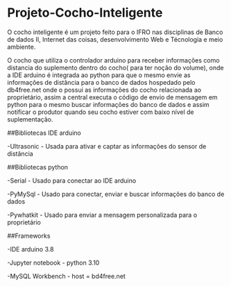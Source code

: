 # Projeto-Cocho-Inteligente
O cocho inteligente é um projeto feito para o IFRO nas disciplinas de Banco de dados II, Internet das coisas, desenvolvimento Web e Técnologia e meio ambiente.

O cocho que utiliza o controlador arduino para receber informações como distancia do suplemento dentro do cocho( para ter noção do volume), onde a IDE arduino é integrada ao python para que o mesmo envie as informações de distância para o banco de dados hospedado pelo db4free.net onde o possui as informações do cocho relacionada ao proprietário, assim a central executa o código de envio de mensagem em python para o mesmo buscar informações do banco de dados e assim notificar o produtor quando seu cocho estiver com baixo nível de suplementação.

##Bibliotecas IDE arduino

-Ultrasonic - Usada para ativar e captar as informações do sensor de distância

##Bibliotecas python

-Serial - Usado para conectar ao IDE arduino

-PyMySql - Usado para conectar, enviar e buscar informações do banco de dados

-Pywhatkit - Usado para enviar a mensagem personalizada para o proprietário

##Frameworks

-IDE arduino 3.8

-Jupyter notebook - python 3.10

-MySQL Workbench - host = bd4free.net
